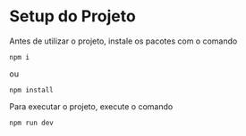 # Setup do Projeto

Antes de utilizar o projeto, instale os pacotes com o comando

```
npm i
```

ou

```
npm install
```

Para executar o projeto, execute o comando

```
npm run dev
```
